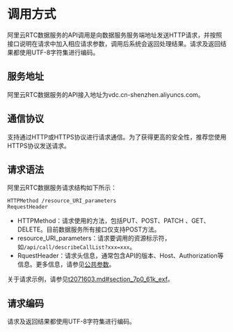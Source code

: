 # 调用方式

阿里云RTC数据服务的API调用是向数据服务服务端地址发送HTTP请求，并按照接口说明在请求中加入相应请求参数，调用后系统会返回处理结果。请求及返回结果都使用UTF-8字符集进行编码。

## 服务地址

阿里云RTC数据服务的API接入地址为vdc.cn-shenzhen.aliyuncs.com。

## 通信协议

支持通过HTTP或HTTPS协议进行请求通信。为了获得更高的安全性，推荐您使用HTTPS协议发送请求。

## 请求语法

阿里云RTC数据服务请求结构如下所示：

```
HTTPMethod /resource_URI_parameters
RequestHeader
```

-   HTTPMethod：请求使用的方法，包括PUT、POST、PATCH 、GET、DELETE。目前数据服务所有接口仅支持POST方法。
-   resource\_URI\_parameters：请求要调用的资源标示符，如`/api/call/describeCallList?xxx=xxx`。
-   RquestHeader：请求头信息，通常包含API的版本、Host、Authorization等信息。更多信息，请参见[公共参数]()。

关于请求示例，请参见[t2071603.md\#section\_7p0\_61k\_exf]()。

## 请求编码

请求及返回结果都使用UTF-8字符集进行编码。

